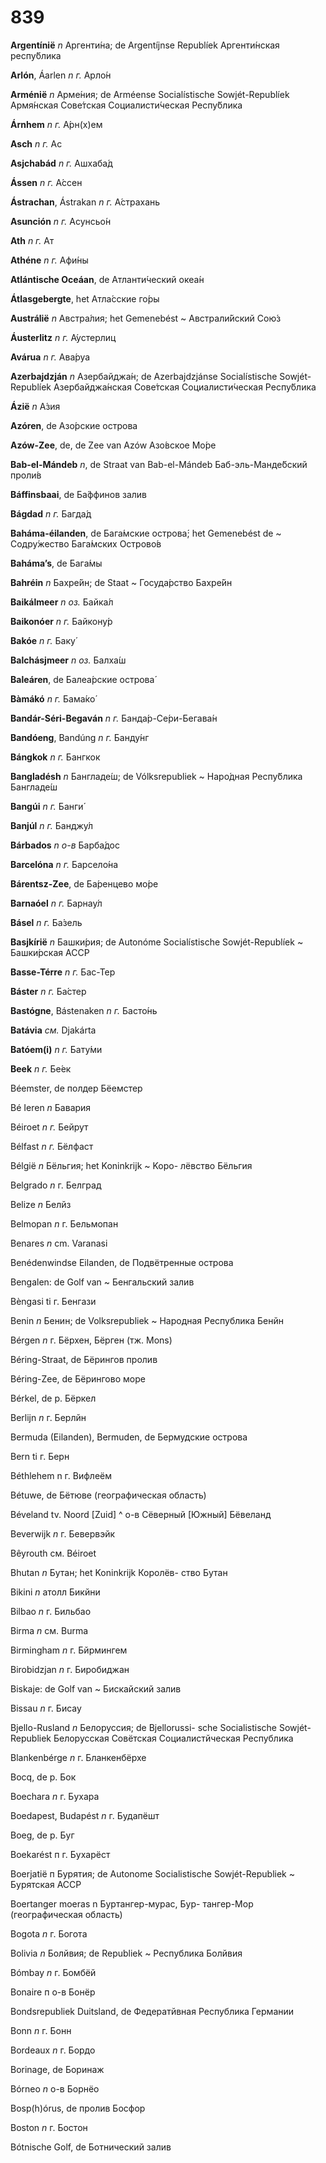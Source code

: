 # 839

**Argentínië** _n_ Аргенти́на; de Argentíjnse Republíek Аргенти́нская респу́блика

**Arlón**, Áarlen _n_ _г._ Арло́н

**Arménië** _n_ Арме́ния; de Arméense Socialístische Sowjét-Republíek Армя́нская Сове́тская Социалисти́ческая Респу́блика

**Árnhem** _n_ _г._ А́рн\(х\)ем

**Asch** _n_ _г._ Ас

**Asjchabád** _n_ _г._ Ашхаба́д

**Ássen** _n_ _г._ А́ссен

**Ástrachan**, Ástrakan _n_ _г._ А́страхань

**Asunción** _n_ _г._ Асунсьо́н

**Ath** _n_ _г._ Ат

**Athéne** _n_ _г._ Афи́ны

**Atlántische Oceáan**, de Атланти́ческий океа́н

**Átlasgebergte**, het Атла́сские го́ры

**Austrálië** _n_ Австра́лия; het Gemenebést ~ Австрали́йский Сою́з

**Áusterlitz** _n_ _г._ А́устерлиц

**Avárua** _n_ _г._ Ава́руа

**Azerbajdzján** _n_ Азербайджа́н; de Azerbajdzjánse Socialístische Sowjét-Republíek Азербайджа́нская Сове́тская Социалисти́ческая Респу́блика

**Ázië** _n_ А́зия

**Azóren**, de Азо́рские острова

**Azów-Zee**, de, de Zee van Azów Азо́вское Mо́pe



**Bab-el-Mándeb** _n_, de Straat van Bab-el-Mándeb Баб-эль-Манде́бский проли́в

**Báffinsbaai**, de Ба́ффинов залив

**Bágdad** _n_ _г._ Багда́д

**Baháma-éilanden**, de Бага́мские острова́; het Gemenebést de ~ Содру́жество Бага́мских Острово́в

**Baháma’s**, de Бага́мы

**Bahréin** _n_ Бахре́йн; de Staat ~ Госуда́рство Бахре́йн

**Baikálmeer** _n_ _оз._ Байка́л

**Baikonóer** _n_ _г._ Байкону́р

**Bakóe** _n_ _г._ Баку́

**Balchásjmeer** _n_ _оз._ Балха́ш

**Baleáren**, de Балеа́рские острова́

**Bàmákó** _n_ _г._ Бама́ко́

**Bandár-Séri-Begaván** _n_ _г._ Банда́р-Се́ри-Бегава́н

**Bandóeng**, Bandúng _n_ _г._ Банду́нг

**Bángkok** _n_ _г._ Бангкок

**Bangladésh** _n_ Бангладе́ш; de Vólksrepubliek ~ Наро́дная Респу́блика Бангладе́ш

**Bangúi** _n_ _г._ Банги́

**Banjúl** _n_ _г._ Банджу́л

**Bárbados** _n_ _о-в_ Барба́дос

**Barcelóna** _n_ _г._ Барсело́на

**Bárentsz-Zee**, de Ба́ренцево мо́ре

**Barnaóel** _n_ _г._ Барнау́л

**Básel** _n_ _г._ Ба́зель

**Basjkírië** _n_ Башки́рия; de Autonóme Socialístische Sowjét-Republíek ~ Башки́рская АССР

**Basse-Térre** _n_ _г._ Бас-Тер

**Báster** _n_ _г._ Ба́стер

**Bastógne**, Bástenaken _n_ _г._ Басто́нь

**Batávia** _см._ Djakárta

**Batóem\(i\)** _n_ _г._ Бату́ми

**Beek** _n_ _г._ Бе́ек

Béemster, de полдер Бёемстер

Bé Ieren _n_ Бавария

Béiroet _n_ _г._ Бейрут

Bélfast _n_ _г._ Бёлфаст

Bélgië _n_ Бёльгия; het Koninkrijk ~ Kopo- лёвство Бёльгия

Belgrado _n_ г. Белград

Belize _n_ Белйз

Belmopan _n_ г. Бельмопан

Benares _n_ cm. Varanasi

Benédenwindse Eilanden, de Подвётренные острова

Bengalen: de Golf van ~ Бенгальский залив

Bèngasi ti г. Бенгази

Benin _n_ Бенин; de Volksrepubliek ~ Народная Республика Бенйн

Bérgen _n_ г. Бёрхен, Бёрген \(тж. Mons\)

Béring-Straat, de Бёрингов пролив

Béring-Zee, de Бёрингово море

Bérkel, de p. Бёркел

Berlijn _n_ г. Берлйн

Bermuda \(Eilanden\), Bermuden, de Бермудские острова

Bern ti г. Берн

Béthlehem n г. Вифлеём

Bétuwe, de Бётюве \(географическая область\)

Béveland tv. Noord \[Zuid\] ^ о-в Сёверный \[Южный\] Бёвеланд

Beverwijk _n_ г. Бевервэйк

Bêyrouth см. Béiroet

Bhutan _n_ Бутан; het Koninkrijk Королёв- ство Бутан

Bikini _n_ атолл Бикйни

Bilbao _n_ г. Бильбао

Birma _n_ см. Burma

Birmingham _n_ г. Бйрмингем

Birobidzjan _n_ г. Биробиджан

Biskaje: de Golf van ~ Бискайский залив

Bissau _n_ г. Бисау

Bjello-Rusland _n_ Белоруссия; de Bjellorussi- sche Socialistische Sowjét-Republiek Белорусская Совётская Социалистйческая Республика

Blankenbérge _n_ г. Бланкенбёрхе

Bocq, de р. Бок

Boechara _n_ г. Бухара

Boedapest, Budapést _n_ г. Будапёшт

Boeg, de р. Буг

Boekarést п г. Бухарёст

Boerjatië п Бурятия; de Autonome Socialistische Sowjét-Republiek ~ Бурятская АССР

Boertanger moeras n Буртангер-мурас, Бур- тангер-Мор \(географическая область\)

Bogota _n_ г. Богота

Bolivia _n_ Болйвия; de Republiek ~ Республика Болйвия

Bómbay _n_ г. Бомбёй

Bonaire п о-в Бонёр

Bondsrepubliek Duitsland, de Федератйвная Республика Германии

Bonn _n_ г. Бонн

Bordeaux _n_ г. Бордо

Borinage, de Боринаж

Bórneo _n_ о-в Борнёо

Bosp\(h\)órus, de пролив Босфор

Boston _n_ г. Бостон

Bótnische Golf, de Ботнический залив

